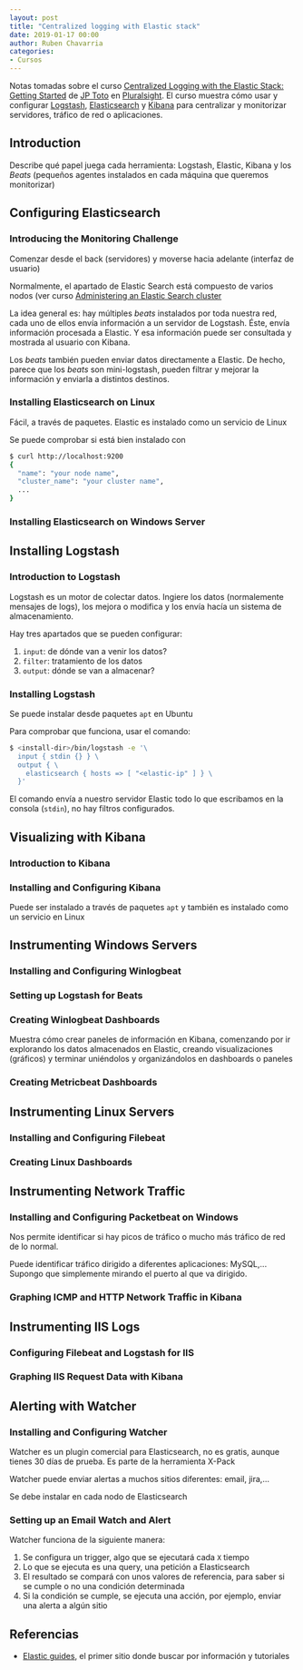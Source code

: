 ```yaml
---
layout: post
title: "Centralized logging with Elastic stack"
date: 2019-01-17 00:00
author: Ruben Chavarria
categories:
- Cursos
---
```


Notas tomadas sobre el curso [Centralized Logging with the Elastic Stack: Getting Started]
de [JP Toto] en [Pluralsight]. El curso muestra cómo usar y configurar
[Logstash], [Elasticsearch] y [Kibana] para centralizar y monitorizar
servidores, tráfico de red o aplicaciones.

<!-- more -->

## Introduction

Describe qué papel juega cada herramienta: Logstash, Elastic, Kibana y los
*Beats* (pequeños agentes instalados en cada máquina que queremos monitorizar)

## Configuring Elasticsearch

### Introducing the Monitoring Challenge

Comenzar desde el back (servidores) y moverse hacia adelante (interfaz de usuario)

Normalmente, el apartado de Elastic Search está compuesto de varios nodos (ver
curso [Administering an Elastic Search cluster]

La idea general es: hay múltiples *beats* instalados por toda nuestra red, cada uno
de ellos envía información a un servidor de Logstash. Éste, envía información
procesada a Elastic. Y esa información puede ser consultada y mostrada al
usuario con Kibana.

Los *beats* también pueden enviar datos directamente a Elastic. De hecho, parece
que los *beats* son mini-logstash, pueden filtrar y mejorar la información y
enviarla a distintos destinos.

### Installing Elasticsearch on Linux

Fácil, a través de paquetes. Elastic es instalado como un servicio de Linux

Se puede comprobar si está bien instalado con

```bash
$ curl http://localhost:9200
{
  "name": "your node name",
  "cluster_name": "your cluster name",
  ...
}
```

### Installing Elasticsearch on Windows Server

## Installing Logstash

### Introduction to Logstash

Logstash es un motor de colectar datos. Ingiere los datos (normalemente mensajes
de logs), los mejora o modifica y los envía hacía un sistema de almacenamiento.

Hay tres apartados que se pueden configurar:

1. `input`: de dónde van a venir los datos?
2. `filter`: tratamiento de los datos
3. `output`: dónde se van a almacenar?

### Installing Logstash

Se puede instalar desde paquetes `apt` en Ubuntu

Para comprobar que funciona, usar el comando:

```bash
$ <install-dir>/bin/logstash -e '\
  input { stdin {} } \
  output { \
    elasticsearch { hosts => [ "<elastic-ip" ] } \
  }'
```

El comando envía a nuestro servidor Elastic todo lo que escribamos en la consola
(`stdin`), no hay filtros configurados.

## Visualizing with Kibana

### Introduction to Kibana

### Installing and Configuring Kibana

Puede ser instalado a través de paquetes `apt` y también es instalado como un
servicio en Linux

## Instrumenting Windows Servers

### Installing and Configuring Winlogbeat

### Setting up Logstash for Beats

### Creating Winlogbeat Dashboards

Muestra cómo crear paneles de información en Kibana, comenzando por ir explorando
los datos almacenados en Elastic, creando visualizaciones (gráficos) y terminar
uniéndolos y organizándolos en dashboards o paneles

### Creating Metricbeat Dashboards

## Instrumenting Linux Servers

### Installing and Configuring Filebeat

### Creating Linux Dashboards

## Instrumenting Network Traffic

### Installing and Configuring Packetbeat on Windows

Nos permite identificar si hay picos de tráfico o mucho más tráfico de red de
lo normal.

Puede identificar tráfico dirigido a diferentes aplicaciones: MySQL,... Supongo
que simplemente mirando el puerto al que va dirigido.

### Graphing ICMP and HTTP Network Traffic in Kibana

## Instrumenting IIS Logs

### Configuring Filebeat and Logstash for IIS

### Graphing IIS Request Data with Kibana

## Alerting with Watcher

### Installing and Configuring Watcher

Watcher es un plugin comercial para Elasticsearch, no es gratis, aunque tienes
30 días de prueba. Es parte de la herramienta X-Pack

Watcher puede enviar alertas a muchos sitios diferentes: email, jira,...

Se debe instalar en cada nodo de Elasticsearch

### Setting up an Email Watch and Alert

Watcher funciona de la siguiente manera:

1. Se configura un trigger, algo que se ejecutará cada `X` tiempo
2. Lo que se ejecuta es una query, una petición a Elasticsearch
3. El resultado se compará con unos valores de referencia, para saber si se
cumple o no una condición determinada
4. Si la condición se cumple, se ejecuta una acción, por ejemplo, enviar una
alerta a algún sitio

## Referencias

- [Elastic guides], el primer sitio donde buscar por información y tutoriales

[Centralized Logging with the Elastic Stack: Getting Started]: https://app.pluralsight.com/library/courses/centralized-logging-elastic-stack
[JP Toto]: http://jptoto.jp/
[Pluralsight]: https://pluralsight.com/
[Logstash]: https://www.elastic.co/products/logstash
[Elasticsearch]: https://www.elastic.co/products/elasticsearch
[Kibana]: https://www.elastic.co/products/kibana
[Administering an Elastic Search cluster]: https://app.pluralsight.com/library/courses/administering-elasticsearch-cluster/
[Elastic guides]: https://www.elastic.co/guide/index.html

